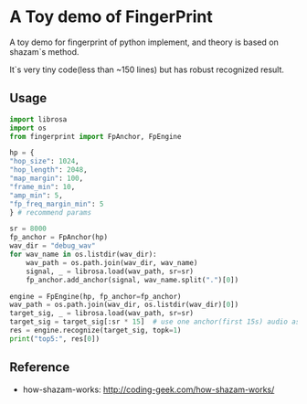 # A Toy demo of FingerPrint

A toy demo for fingerprint of python implement, and theory 
is based on shazam`s method. 

It`s very tiny code(less than ~150 lines) but has robust recognized result.

## Usage
```python
import librosa
import os
from fingerprint import FpAnchor, FpEngine

hp = {
"hop_size": 1024,
"hop_length": 2048,
"map_margin": 100,
"frame_min": 10,
"amp_min": 5,
"fp_freq_margin_min": 5
} # recommend params

sr = 8000
fp_anchor = FpAnchor(hp)
wav_dir = "debug_wav"
for wav_name in os.listdir(wav_dir):
    wav_path = os.path.join(wav_dir, wav_name)
    signal, _ = librosa.load(wav_path, sr=sr)
    fp_anchor.add_anchor(signal, wav_name.split(".")[0])

engine = FpEngine(hp, fp_anchor=fp_anchor)
wav_path = os.path.join(wav_dir, os.listdir(wav_dir)[0])
target_sig, _ = librosa.load(wav_path, sr=sr)
target_sig = target_sig[:sr * 15]  # use one anchor(first 15s) audio as target
res = engine.recognize(target_sig, topk=1)
print("top5:", res[0])
```

## Reference

- how-shazam-works: http://coding-geek.com/how-shazam-works/
